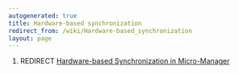 ```yaml
---
autogenerated: true
title: Hardware-based synchronization
redirect_from: /wiki/Hardware-based_synchronization
layout: page
---
```


1.  REDIRECT [Hardware-based Synchronization in    Micro-Manager](Hardware-based_Synchronization_in_Micro-Manager)
